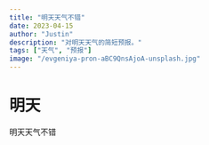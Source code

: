 ```yaml
---
title: "明天天气不错"
date: 2023-04-15
author: "Justin"
description: "对明天天气的简短预报。"
tags: ["天气", "预报"]
image: "/evgeniya-pron-aBC9QnsAjoA-unsplash.jpg"
---
```


# 明天

明天天气不错


